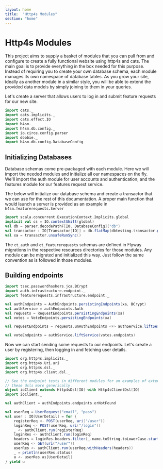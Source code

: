 ```yaml
---
layout: home
title:  "Http4s Modules"
section: "home"
---
```


Http4s Modules
===

This project aims to supply a basket of modules that you can pull from and configure to create a fully functional website using http4s and cats. The main goal is to provide everything in the box needed for this purpose. Instead of requiring you to create your own database schema, each module manages its own namespace of database tables. As you grow your site, ideally as another module in a similar style, you will be able to extend the provided data models by simply joining to them in your queries.

Let's create a server that allows users to log in and submit feature requests for our new site.

```scala mdoc
import cats._
import cats.implicits._
import cats.effect.IO
import h4sm._
import h4sm.db.config._
import io.circe.config.parser
import doobie._
import h4sm.db.config.DatabaseConfig
```

Initializing Databases
---

Database schemas come pre-packaged with each module. Here we will import the needed modules and initialize all our namespaces on the fly. We'll import the auth module for user accounts and authentication, and the features module for our features request service.

The below will initialize our database schema and create a transactor that we can use for the rest of this documentation. A proper main function that would launch a server is provided as an example in `h4sm.featurerequests.Server`

```scala mdoc
import scala.concurrent.ExecutionContext.Implicits.global
implicit val cs = IO.contextShift(global)
val db = parser.decodePathF[IO, DatabaseConfig]("db")
val transactor : IO[Transactor[IO]] = db.flatMap(dbtesting.transactor.getInitializedTransactor(_, "ct_auth", "ct_feature_requests"))
val xa = transactor.unsafeRunSync()
```

The `ct_auth` and `ct_featurerequests` schemas are defined in Flyway migrations in the respective resources directories for those modules. Any module can be migrated and initialized this way. Just follow the same convention as is followed in those modules.

Building endpoints
--

```scala mdoc
import tsec.passwordhashers.jca.BCrypt
import auth.infrastructure.endpoint._
import featurerequests.infrastructure.endpoint._

val authEndpoints = AuthEndpoints.persistingEndpoints(xa, BCrypt)
val authService = authEndpoints.Auth
val requests = RequestEndpoints.persistingEndpoints(xa)
val votes = VoteEndpoints.persistingEndpoints(xa)

val requestEndpoints = requests.unAuthEndpoints <+> authService.liftService(requests.authEndpoints)

val voteEndpoints = authService.liftService(votes.endpoints)
```

Now we can start sending some requests to our endpoints. Let's create a user by registering, then logging in and fetching user details.

```scala mdoc
import org.http4s.implicits._
import org.http4s.Uri.uri
import org.http4s.dsl._
import org.http4s.client.dsl._

// See the endpoint tests in different modules for an examples of extending 
// these dsls more generically.
object ioClient extends Http4sDsl[IO] with Http4sClientDsl[IO]
import ioClient._

val authClient = authEndpoints.endpoints.orNotFound

val userReq = UserRequest("email", "pass")
val user : IO[UserDetail] = for {
	registerReq <- POST(userReq, uri("/user"))
	loginReq <- POST(userReq, uri("/login"))
	_ <- authClient.run(registerReq)
	loginRes <- authClient.run(loginReq)
	headers = loginRes.headers.filter(_.name.toString.toLowerCase.startsWith("authorization"))
	userReq <- GET(uri("/user"))
	userRes <- authClient.run(userReq.withHeaders(headers))
	_ = println(userRes.status)
	u <- userRes.as[UserDetail]
} yield u
```
